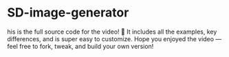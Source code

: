 # SD-image-generator
his is the full source code for the video! 🚀 It includes all the examples, key differences, and is super easy to customize. Hope you enjoyed the video — feel free to fork, tweak, and build your own version!
